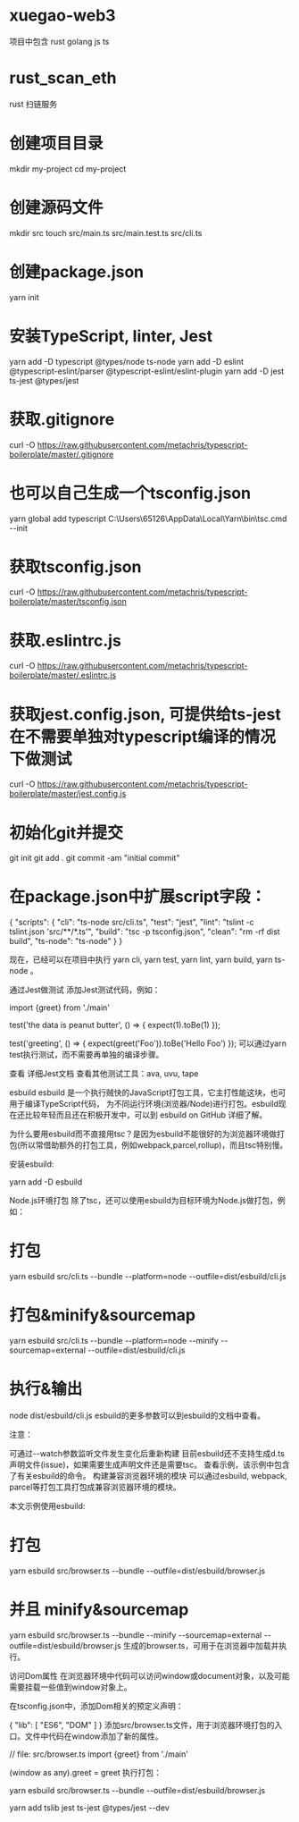 # xuegao-web3
项目中包含 rust golang js ts

# rust_scan_eth
rust 扫链服务

# 创建项目目录
mkdir my-project
cd my-project

# 创建源码文件
mkdir src
touch src/main.ts src/main.test.ts src/cli.ts

# 创建package.json
yarn init

# 安装TypeScript, linter,  Jest
yarn add -D typescript @types/node ts-node
yarn add -D eslint @typescript-eslint/parser @typescript-eslint/eslint-plugin
yarn add -D jest ts-jest @types/jest

# 获取.gitignore
curl -O https://raw.githubusercontent.com/metachris/typescript-boilerplate/master/.gitignore

# 也可以自己生成一个tsconfig.json
yarn global add typescript
C:\Users\65126\AppData\Local\Yarn\bin\tsc.cmd --init

# 获取tsconfig.json
curl -O https://raw.githubusercontent.com/metachris/typescript-boilerplate/master/tsconfig.json

# 获取.eslintrc.js
curl -O https://raw.githubusercontent.com/metachris/typescript-boilerplate/master/.eslintrc.js

# 获取jest.config.json, 可提供给ts-jest在不需要单独对typescript编译的情况下做测试
curl -O https://raw.githubusercontent.com/metachris/typescript-boilerplate/master/jest.config.js

# 初始化git并提交
git init
git add .
git commit -am "initial commit"

# 在package.json中扩展script字段：

{
"scripts": {
"cli": "ts-node src/cli.ts",
"test": "jest",
"lint": "tslint -c tslint.json 'src/**/*.ts'",
"build": "tsc -p tsconfig.json",
"clean": "rm -rf dist build",
"ts-node": "ts-node"
}
}

现在，已经可以在项目中执行 yarn cli, yarn test, yarn lint, yarn build, yarn ts-node <filename>。


通过Jest做测试
添加Jest测试代码，例如：

import {greet} from './main'

test('the data is peanut butter', () => {
expect(1).toBe(1)
});

test('greeting', () => {
expect(greet('Foo')).toBe('Hello Foo')
});
可以通过yarn test执行测试，而不需要再单独的编译步骤。

查看 详细Jest文档
查看其他测试工具：ava, uvu, tape

esbuild
esbuild 是一个执行贼快的JavaScript打包工具，它主打性能这块，也可用于编译TypeScript代码， 为不同运行环境(浏览器/Node)进行打包。esbuild现在还比较年轻而且还在积极开发中，可以到 esbuild on GitHub 详细了解。

为什么要用esbuild而不直接用tsc？是因为esbuild不能很好的为浏览器环境做打包(所以常借助额外的打包工具，例如webpack,parcel,rollup)，而且tsc特别慢。

安装esbuild:

yarn add -D esbuild


Node.js环境打包
除了tsc，还可以使用esbuild为目标环境为Node.js做打包，例如：

# 打包
yarn esbuild src/cli.ts --bundle --platform=node --outfile=dist/esbuild/cli.js

# 打包&minify&sourcemap
yarn esbuild src/cli.ts --bundle --platform=node --minify --sourcemap=external --outfile=dist/esbuild/cli.js

# 执行&输出
node dist/esbuild/cli.js
esbuild的更多参数可以到esbuild的文档中查看。


注意：

可通过--watch参数监听文件发生变化后重新构建
目前esbuild还不支持生成d.ts声明文件(issue)，如果需要生成声明文件还是需要tsc。
查看示例，该示例中包含了有关esbuild的命令。
构建兼容浏览器环境的模块
可以通过esbuild, webpack, parcel等打包工具打包成兼容浏览器环境的模块。

本文示例使用esbuild:

# 打包
yarn esbuild src/browser.ts --bundle --outfile=dist/esbuild/browser.js

# 并且 minify&sourcemap
yarn esbuild src/browser.ts --bundle --minify --sourcemap=external --outfile=dist/esbuild/browser.js
生成的browser.ts，可用于在浏览器中加载并执行。

访问Dom属性
在浏览器环境中代码可以访问window或document对象，以及可能需要挂载一些值到window对象上。

在tsconfig.json中，添加Dom相关的预定义声明：

{
"lib": [
"ES6",
"DOM"
]
}
添加src/browser.ts文件，用于浏览器环境打包的入口。文件中代码在window添加了新的属性。

// file: src/browser.ts
import {greet} from './main'

(window as any).greet = greet
执行打包：

yarn esbuild src/browser.ts --bundle --outfile=dist/esbuild/browser.js



yarn add tslib jest ts-jest @types/jest --dev





